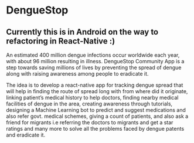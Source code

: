 # DengueStop

## Currently this is in Android on the way to refactoring in React-Native :)



An estimated 400 million dengue infections occur worldwide each year, with about 96 million resulting in illness. DengueStop Community App is a step towards saving millions of lives by preventing the spread of dengue along with raising awareness among people to eradicate it.

The idea is to develop a react-native app for tracking dengue spread that will help in finding the route of spread long with from where did it originate, linking patient’s medical history to help doctors, finding nearby medical facilities of dengue in the area, creating awareness through tutorials, designing a Machine Learning bot to predict and suggest medications and also refer govt. medical schemes, giving a count of patients, and also ask a friend for migrants i.e referring the doctors to migrants and get a star ratings and many more to solve all the problems faced by dengue patents and eradicate it.
